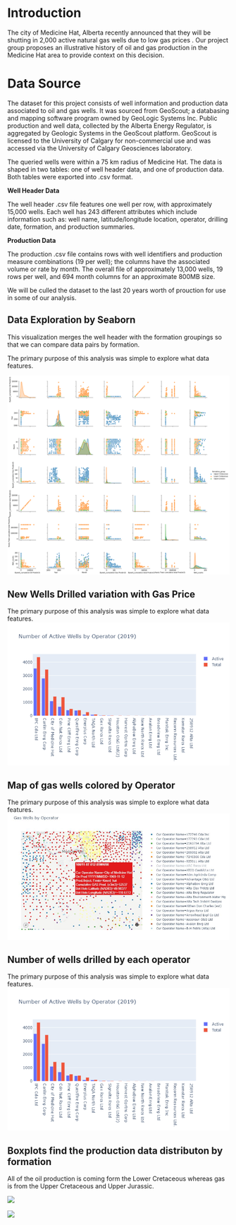 # Introduction

The city of Medicine Hat, Alberta recently announced that they will be shutting in 2,000 active natural gas wells due to low gas prices . Our project group proposes an illustrative history of oil and gas production in the Medicine Hat area to provide context on this decision.

# Data Source

The dataset for this project consists of well information and production data associated to oil and gas wells. It was sourced from GeoScout; a databasing and mapping software program owned by GeoLogic Systems Inc. Public production and well data, collected by the Alberta Energy Regulator, is aggregated by Geologic Systems in the GeoScout platform. GeoScout is licensed to the University of Calgary for non-commercial use and was accessed via the University of Calgary Geosciences laboratory.

The queried wells were within a 75 km radius of Medicine Hat. The data is shaped in two tables: one of well header data, and one of production data. Both tables were exported into .csv format.

**Well Header Data**

The well header .csv file features one well per row, with approximately 15,000 wells. Each well has 243 different attributes which include information such as: well name, latitude/longitude location, operator, drilling date, formation, and production summaries.

**Production Data**

The production .csv file contains rows with well identifiers and production measure combinations (19 per well); the columns have the associated volume or rate by month. The overall file of approximately 13,000 wells, 19 rows per well, and 694 month columns for an approximate 800MB size.

We will be culled the dataset to the last 20 years worth of prouction for use in some of our analysis.

## Data Exploration by Seaborn 
This visualization merges the well header with the formation groupings so that we can compare data pairs by formation.

The primary purpose of this analysis was simple to explore what data features.

![](plots/Seaborn_Pairgrid.png)

## New Wells Drilled variation with Gas Price
The primary purpose of this analysis was simple to explore what data features.
![](/plots/Number_of_Active_wells_by_Operator.png)

## Map of gas wells colored by Operator
The primary purpose of this analysis was simple to explore what data features.
![](/plots/Mapping_wells_by_Operator.JPG)

## Number of wells drilled by each operator
The primary purpose of this analysis was simple to explore what data features.
![](plots/Number_of_Active_wells_by_Operator.png)

## Boxplots find the production data distributon by formation
All of the oil production is coming form the Lower Cretaceous whereas gas is from the Upper Cretaceous and Upper Jurassic.

![](plots/Boxplot_show_production_by_formation.png)

![](plots/Total_production_by_Operator_Formation.png)









